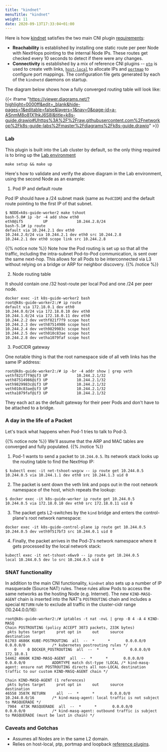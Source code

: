 ```yaml
---
title: "kindnet"
menuTitle: "kindnet"
weight: 11
date: 2020-09-13T17:33:04+01:00
---
```



Here is how [kindnet](https://github.com/aojea/kindnet#kindnet-components) satisfies the two main CNI plugin [requirements](/cni/):

* **Reachability** is established by installing one static route per peer Node with NextHops pointing to the internal Node IPs. These routes get checked every 10 seconds to detect if there were any changes.
* **Connectivity** is established by a mix of reference CNI plugins -- [`ptp`]((https://www.cni.dev/plugins/current/main/ptp/)) is used to create veth links, [`host-local`](https://www.cni.dev/plugins/current/ipam/host-local/) to allocate IPs and [`portmap`](https://www.cni.dev/plugins/current/meta/portmap/) to configure port mappings. The configuration file gets generated by each of the `kindnetd` daemons on startup.

The diagram below shows how a fully converged routing table will look like:


{{< iframe "https://viewer.diagrams.net/?highlight=0000ff&edit=_blank&hide-pages=1&editable=false&layers=1&nav=0&page-id=a-ASnmM8o81X1hkJ6S8l&title=k8s-guide.drawio#Uhttps%3A%2F%2Fraw.githubusercontent.com%2Fnetworkop%2Fk8s-guide-labs%2Fmaster%2Fdiagrams%2Fk8s-guide.drawio" >}}

### Lab 

This plugin is built into the Lab cluster by default, so the only thing required is to bring up the [Lab environment](/lab/)

```
make setup && make up
```

Here's how to validate and verify the above diagram in the Lab environment, using the second Node as an example:

1. Pod IP and default route

Pod IP should have a /24 subnet mask (same as `PodCIDR`) and the default route pointing to the first IP of that subnet.

```
$ NODE=k8s-guide-worker2 make tshoot
bash-5.0# ip -br -4 add show eth0
eth0@if5         UP             10.244.2.8/24 
bash-5.1# ip route
default via 10.244.2.1 dev eth0
10.244.2.0/24 via 10.244.2.1 dev eth0 src 10.244.2.8
10.244.2.1 dev eth0 scope link src 10.244.2.8
```

{{% notice note %}}
Note how the Pod routing is set up so that all the traffic, including the intra-subnet Pod-to-Pod communication, is sent over the same next-hop. This allows for all Pods to be interconnected via L3 without relying on a bridge or ARP for neighbor discovery.
{{% /notice %}}


2. Node routing table

It should contain one /32 host-route per local Pod and one /24 per peer node.

```
docker exec -it k8s-guide-worker2 bash
root@k8s-guide-worker2:/# ip route
default via 172.18.0.1 dev eth0 
10.244.0.0/24 via 172.18.0.10 dev eth0 
10.244.1.0/24 via 172.18.0.11 dev eth0 
10.244.2.2 dev vethf821f7f9 scope host 
10.244.2.3 dev veth87514986 scope host 
10.244.2.4 dev veth9829983c scope host 
10.244.2.5 dev veth010c83ae scope host 
10.244.2.8 dev vetha1079faf scope host 
```

3. PodCIDR gateway

One notable thing is that the root namespace side of all veth links has the same IP address:

```
root@k8s-guide-worker2:/# ip -br -4 addr show | grep veth
vethf821f7f9@if3 UP             10.244.2.1/32 
veth87514986@if3 UP             10.244.2.1/32 
veth9829983c@if3 UP             10.244.2.1/32 
veth010c83ae@if3 UP             10.244.2.1/32 
vetha1079faf@if3 UP             10.244.2.1/32 
```

They each act as the default gateway for their peer Pods and don't have to be attached to a bridge.

### A day in the life of a Packet

Let's track what happens when Pod-1 tries to talk to Pod-3.

{{% notice note %}}
We'll assume that the ARP and MAC tables are converged and fully populated.
{{% /notice %}}

1. Pod-1 wants to send a packet to `10.244.0.5`. Its network stack looks up the routing table to find the NextHop IP:

```
$ kubectl exec -it net-tshoot-wxgcw -- ip route get 10.244.0.5
10.244.0.5 via 10.244.1.1 dev eth0 src 10.244.1.3 uid 0 
```

2. The packet is sent down the veth link and pops out in the root network namespace of the host, which repeats the lookup:

```
$ docker exec -it k8s-guide-worker ip route get 10.244.0.5
10.244.0.5 via 172.18.0.10 dev eth0 src 172.18.0.11 uid 0 
```

3. The packet gets L2-switches by the `kind` bridge and enters the control-plane's root network namespace:

```
docker exec -it k8s-guide-control-plane ip route get 10.244.0.5
10.244.0.5 dev veth9f517bf3 src 10.244.0.1 uid 0 
```

4. Finally, the packet arrives in the Pod-3's network namespace where it gets processed by the local network stack:

```
kubectl exec -it net-tshoot-x6wv9 -- ip route get 10.244.0.5
local 10.244.0.5 dev lo src 10.244.0.5 uid 0 
```

### SNAT functionality

In addition to the main CNI functionality, `kindnet` also sets up a number of IP masquerade (Source NAT) rules. These rules allow Pods to access the same networks as the hosting Node (e.g. Internet). The new `KIND-MASQ-AGENT` chain is inserted into the NAT's `POSTROUTING` chain and includes a special `RETURN` rule to exclude all traffic in the cluster-cidr range (10.244.0.0/16):   

```
root@k8s-guide-worker2:/# iptables -t nat -nvL | grep -B 4 -A 4 KIND-MASQ
Chain POSTROUTING (policy ACCEPT 3073 packets, 233K bytes)
 pkts bytes target     prot opt in     out     source               destination         
61703 4686K KUBE-POSTROUTING  all  --  *      *       0.0.0.0/0            0.0.0.0/0            /* kubernetes postrouting rules */
    0     0 DOCKER_POSTROUTING  all  --  *      *       0.0.0.0/0            172.18.0.1          
54462 4060K KIND-MASQ-AGENT  all  --  *      *       0.0.0.0/0            0.0.0.0/0            ADDRTYPE match dst-type !LOCAL /* kind-masq-agent: ensure nat POSTROUTING directs all non-LOCAL destination traffic to our custom KIND-MASQ-AGENT chain */

Chain KIND-MASQ-AGENT (1 references)
 pkts bytes target     prot opt in     out     source               destination         
46558 3587K RETURN     all  --  *      *       0.0.0.0/0            10.244.0.0/16        /* kind-masq-agent: local traffic is not subject to MASQUERADE */
 7904  473K MASQUERADE  all  --  *      *       0.0.0.0/0            0.0.0.0/0            /* kind-masq-agent: outbound traffic is subject to MASQUERADE (must be last in chain) */
```

### Caveats and Gotchas

* Assumes all Nodes are in the same L2 domain.
* Relies on host-local, ptp, portmap and loopback [reference plugins](https://github.com/containernetworking/plugins#plugins-supplied).
